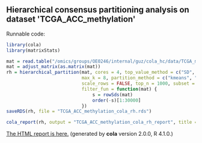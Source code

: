 
## Hierarchical consensus partitioning analysis on dataset 'TCGA_ACC_methylation'

Runnable code:

```r
library(cola)
library(matrixStats)

mat = read.table("/omics/groups/OE0246/internal/guz/cola_hc/data/TCGA_methylation/data/TCGA.ACC.sampleMap__HumanMethylation450.gz", header = TRUE, row.names = 1)
mat = adjust_matrix(as.matrix(mat))
rh = hierarchical_partition(mat, cores = 4, top_value_method = c("SD", "ATC"),
                            max_k = 8, partition_method = c("kmeans", "skmeans"),
                            scale_rows = FALSE, top_n = 1000, subset = 500, group_diff = 0.25, min_n_signatures = 1000,
                            filter_fun = function(mat) {
                                s = rowSds(mat)
                                order(-s)[1:30000]
                            })
saveRDS(rh, file = "TCGA_ACC_methylation_cola_rh.rds")

cola_report(rh, output = "TCGA_ACC_methylation_cola_rh_report", title = "cola Report for Hierarchical Partitioning - 'TCGA_ACC_methylation'")
```

[The HTML report is here.](https://cola-rh.github.io/TCGA_ACC_methylation/TCGA_ACC_methylation_cola_rh_report/cola_hc.html) (generated by __cola__ version 2.0.0, R 4.1.0.)

